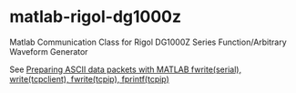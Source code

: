# matlab-rigol-dg1000z
Matlab Communication Class for Rigol DG1000Z Series Function/Arbitrary Waveform Generator

See [Preparing ASCII data packets with MATLAB fwrite(serial), write(tcpclient), fwrite(tcpip), fprintf(tcpip)](https://github.com/cnanders/matlab-ascii-comm-notes)

